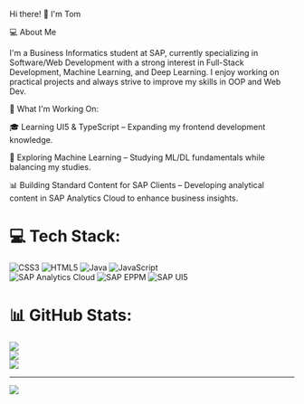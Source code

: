 Hi there! 👋 I'm Tom

💻 About Me

I'm a Business Informatics student at SAP, currently specializing in
Software/Web Development with a strong interest in Full-Stack Development,
Machine Learning, and Deep Learning. I enjoy working on practical projects
and always strive to improve my skills in OOP and Web Dev.<p align="center">

<p strong>🚀 What I'm Working On: </p> 

🎓 Learning UI5 & TypeScript – Expanding my frontend development knowledge.<p align="center">

🤖 Exploring Machine Learning – Studying ML/DL fundamentals while balancing my studies.<p align="center">

📊 Building Standard Content for SAP Clients – Developing analytical 
  content in SAP Analytics Cloud to enhance business insights.<p align="center">







# 💻 Tech Stack:
![CSS3](https://img.shields.io/badge/css3-%231572B6.svg?style=for-the-badge&logo=css3&logoColor=white) ![HTML5](https://img.shields.io/badge/html5-%23E34F26.svg?style=for-the-badge&logo=html5&logoColor=white) ![Java](https://img.shields.io/badge/java-%23ED8B00.svg?style=for-the-badge&logo=openjdk&logoColor=white) ![JavaScript](https://img.shields.io/badge/javascript-%23323330.svg?style=for-the-badge&logo=javascript&logoColor=%23F7DF1E)<br/>
![SAP Analytics Cloud](https://img.shields.io/badge/SAP_Analytics_Cloud-%23003366.svg?style=for-the-badge&logo=sap&logoColor=white)
![SAP EPPM](https://img.shields.io/badge/SAP_EPPM-%23003366.svg?style=for-the-badge&logo=sap&logoColor=white)
![SAP UI5](https://img.shields.io/badge/SAP%20UI5-%23000000.svg?style=for-the-badge&logo=sap&logoColor=white)





# 📊 GitHub Stats:
![](https://github-readme-stats.vercel.app/api?username=yummy2212cookie&theme=transparent&hide_border=false&include_all_commits=false&count_private=false)<br/>
![](https://nirzak-streak-stats.vercel.app/?user=yummy2212cookie&theme=transparent&hide_border=false)<br/>
![](https://github-readme-stats.vercel.app/api/top-langs/?username=yummy2212cookie&theme=transparent&hide_border=false&include_all_commits=false&count_private=false&layout=compact)

---
[![](https://visitcount.itsvg.in/api?id=yummy2212cookie&icon=0&color=0)](https://visitcount.itsvg.in)


